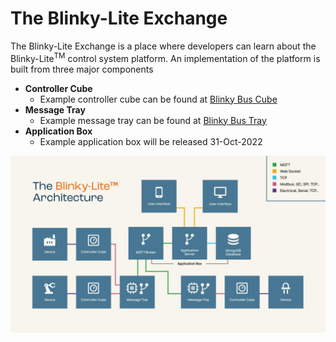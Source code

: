 # The Blinky-Lite Exchange

The Blinky-Lite Exchange is a place where developers can learn about the Blinky-Lite<sup>TM</sup> control system platform. An implementation of the platform is built from three major components
* **Controller Cube**
  - Example controller cube  can be found at [Blinky Bus Cube](https://github.com/Blinky-Lite-Exchange/blinky-bus-cube)
* **Message Tray**
  - Example message tray  can be found at [Blinky Bus Tray](https://github.com/Blinky-Lite-Exchange/blinky-bus-tray)
* **Application Box**
  - Example application box will be released 31-Oct-2022

<img src="https://github.com/Blinky-Lite-Exchange/.github/raw/master/profile/blinkyLiteArchitecture.png"/><br>
